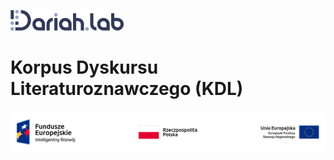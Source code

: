 ![alt text](https://github.com/CHC-Computations/Harmonize/blob/main/logo-1.png?raw=true)
# Korpus Dyskursu Literaturoznawczego (KDL)
![alt_text](https://github.com/CHC-Computations/Harmonize/blob/main/Zrzut%20ekranu%202022-12-19%20o%2017.48.49.png?raw=true)
